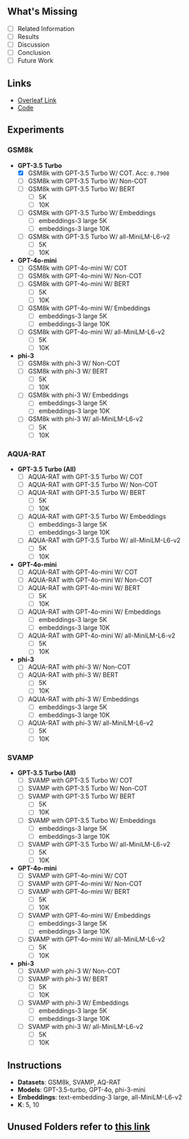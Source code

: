 ## What's Missing
- [ ] Related Information
- [ ] Results
- [ ] Discussion
- [ ] Conclusion
- [ ] Future Work

## Links
- [Overleaf Link](https://www.overleaf.com/project/6556c5d2c63beffb0d5ca1d8)  <!-- Replace with actual link -->
- [Code]([LatestCode-gsm8k.ipynb](https://colab.research.google.com/drive/1T1aH1maYGtT9ewOMmI50qxdpSv4ADFn-?usp=sharing))

## Experiments

### GSM8k
- **GPT-3.5 Turbo**
  - [x] GSM8k with GPT-3.5 Turbo W/ COT. Acc: ```0.7908```
  - [ ] GSM8k with GPT-3.5 Turbo W/ Non-COT
  - [ ] GSM8k with GPT-3.5 Turbo W/ BERT
    - [ ] 5K
    - [ ] 10K
  - [ ] GSM8k with GPT-3.5 Turbo W/ Embeddings
    - [ ] embeddings-3 large 5K
    - [ ] embeddings-3 large 10K
  - [ ] GSM8k with GPT-3.5 Turbo W/ all-MiniLM-L6-v2
    - [ ] 5K
    - [ ] 10K

- **GPT-4o-mini**
  - [ ] GSM8k with GPT-4o-mini W/ COT
  - [ ] GSM8k with GPT-4o-mini W/ Non-COT
  - [ ] GSM8k with GPT-4o-mini W/ BERT
    - [ ] 5K
    - [ ] 10K
  - [ ] GSM8k with GPT-4o-mini W/ Embeddings
    - [ ] embeddings-3 large 5K
    - [ ] embeddings-3 large 10K
  - [ ] GSM8k with GPT-4o-mini W/ all-MiniLM-L6-v2
    - [ ] 5K
    - [ ] 10K

- **phi-3**
  - [ ] GSM8k with phi-3 W/ Non-COT
  - [ ] GSM8k with phi-3 W/ BERT
    - [ ] 5K
    - [ ] 10K
  - [ ] GSM8k with phi-3 W/ Embeddings
    - [ ] embeddings-3 large 5K
    - [ ] embeddings-3 large 10K
  - [ ] GSM8k with phi-3 W/ all-MiniLM-L6-v2
    - [ ] 5K
    - [ ] 10K

### AQUA-RAT
- **GPT-3.5 Turbo (All)**
  - [ ] AQUA-RAT with GPT-3.5 Turbo W/ COT
  - [ ] AQUA-RAT with GPT-3.5 Turbo W/ Non-COT
  - [ ] AQUA-RAT with GPT-3.5 Turbo W/ BERT
    - [ ] 5K
    - [ ] 10K
  - [ ] AQUA-RAT with GPT-3.5 Turbo W/ Embeddings
    - [ ] embeddings-3 large 5K
    - [ ] embeddings-3 large 10K
  - [ ] AQUA-RAT with GPT-3.5 Turbo W/ all-MiniLM-L6-v2
    - [ ] 5K
    - [ ] 10K

- **GPT-4o-mini**
  - [ ] AQUA-RAT with GPT-4o-mini W/ COT
  - [ ] AQUA-RAT with GPT-4o-mini W/ Non-COT
  - [ ] AQUA-RAT with GPT-4o-mini W/ BERT
    - [ ] 5K
    - [ ] 10K
  - [ ] AQUA-RAT with GPT-4o-mini W/ Embeddings
    - [ ] embeddings-3 large 5K
    - [ ] embeddings-3 large 10K
  - [ ] AQUA-RAT with GPT-4o-mini W/ all-MiniLM-L6-v2
    - [ ] 5K
    - [ ] 10K

- **phi-3**
  - [ ] AQUA-RAT with phi-3 W/ Non-COT
  - [ ] AQUA-RAT with phi-3 W/ BERT
    - [ ] 5K
    - [ ] 10K
  - [ ] AQUA-RAT with phi-3 W/ Embeddings
    - [ ] embeddings-3 large 5K
    - [ ] embeddings-3 large 10K
  - [ ] AQUA-RAT with phi-3 W/ all-MiniLM-L6-v2
    - [ ] 5K
    - [ ] 10K

### SVAMP
- **GPT-3.5 Turbo (All)**
  - [ ] SVAMP with GPT-3.5 Turbo W/ COT
  - [ ] SVAMP with GPT-3.5 Turbo W/ Non-COT
  - [ ] SVAMP with GPT-3.5 Turbo W/ BERT
    - [ ] 5K
    - [ ] 10K
  - [ ] SVAMP with GPT-3.5 Turbo W/ Embeddings
    - [ ] embeddings-3 large 5K
    - [ ] embeddings-3 large 10K
  - [ ] SVAMP with GPT-3.5 Turbo W/ all-MiniLM-L6-v2
    - [ ] 5K
    - [ ] 10K

- **GPT-4o-mini**
  - [ ] SVAMP with GPT-4o-mini W/ COT
  - [ ] SVAMP with GPT-4o-mini W/ Non-COT
  - [ ] SVAMP with GPT-4o-mini W/ BERT
    - [ ] 5K
    - [ ] 10K
  - [ ] SVAMP with GPT-4o-mini W/ Embeddings
    - [ ] embeddings-3 large 5K
    - [ ] embeddings-3 large 10K
  - [ ] SVAMP with GPT-4o-mini W/ all-MiniLM-L6-v2
    - [ ] 5K
    - [ ] 10K

- **phi-3**
  - [ ] SVAMP with phi-3 W/ Non-COT
  - [ ] SVAMP with phi-3 W/ BERT
    - [ ] 5K
    - [ ] 10K
  - [ ] SVAMP with phi-3 W/ Embeddings
    - [ ] embeddings-3 large 5K
    - [ ] embeddings-3 large 10K
  - [ ] SVAMP with phi-3 W/ all-MiniLM-L6-v2
    - [ ] 5K
    - [ ] 10K

## Instructions
- **Datasets**: GSM8k, SVAMP, AQ-RAT
- **Models**: GPT-3.5-turbo, GPT-4o, phi-3-mini
- **Embeddings**: text-embedding-3 large, all-MiniLM-L6-v2
- **K**: 5, 10

## Unused Folders refer to [this link](https://docs.google.com/document/d/1FmGi_OMaKwEh1aoDscGmYDxdoNNEXYw74-kwaMHUnqI/edit)
